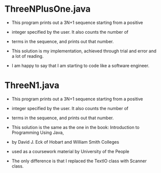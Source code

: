 # ThreeNPlusOne.java
* This program prints out a 3N+1 sequence starting from a positive
* integer specified by the user. It also counts the number of
* terms in the sequence, and prints out that number.

* This solution is my implementation, achieved through trial and error and a lot of reading.
* I am happy to say that I am starting to code like a software engineer.

# ThreeN1.java
* This program prints out a 3N+1 sequence starting from a positive
* integer specified by the user. It also counts the number of
* terms in the sequence, and prints out that number.

* This solution is the same as the one in the book: Introduction to Programming Using Java, 
* by David J. Eck of Hobart and William Smith Colleges
* used as a coursework material by University of the People
* The only difference is that I replaced the TextIO class with Scanner class.
